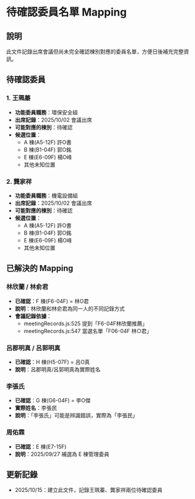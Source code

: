 # 待確認委員名單 Mapping

## 說明
此文件記錄出席會議但尚未完全確認棟別對應的委員名單，方便日後補充完整資訊。

## 待確認委員

### 1. 王珮蓁
- **功能委員職務**：環保安全組
- **出席記錄**：2025/10/02 會議出席
- **可能對應的棟別**：待確認
- **候選位置**：
  - A 棟(A5-12F) 許O書
  - B 棟(B1-04F) 郭O銘
  - E 棟(E6-09F) 楊O峰
  - 其他未知位置

### 2. 龔家祥
- **功能委員職務**：機電設備組
- **出席記錄**：2025/10/02 會議出席
- **可能對應的棟別**：待確認
- **候選位置**：
  - A 棟(A5-12F) 許O書
  - B 棟(B1-04F) 郭O銘
  - E 棟(E6-09F) 楊O峰
  - 其他未知位置

## 已解決的 Mapping

### 林欣蘭 / 林俞君
- **已確認**：F 棟(F6-04F) = 林O君
- **說明**：林欣蘭和林俞君為同一人的不同記錄方式
- **會議記錄依據**：
  - meetingRecords.js:525 提到「F6-04F林欣蘭推薦」
  - meetingRecords.js:547 當選名單「F06-04F 林○君」

### 呂郡明真 / 呂郭明真
- **已確認**：H 棟(H5-07F) = 呂O真
- **說明**：呂郡明真/呂郭明真為實際姓名

### 李張氏
- **已確認**：G 棟(G6-04F) = 李O傑
- **實際姓名**：李張民
- **說明**：「李張氏」可能是辨識錯誤，實際為「李張民」

### 周佑霖
- **已確認**：E 棟(E7-15F)
- **說明**：2025/09/27 補選為 E 棟管理委員

## 更新記錄
- 2025/10/15：建立此文件，記錄王珮蓁、龔家祥兩位待確認委員
